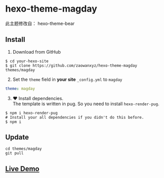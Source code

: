 # hexo-theme-magday

此主题修改自： hexo-theme-bear

## Install

1. Download from GitHub
```shell
$ cd your-hexo-site
$ git clone https://github.com/zaowanxyz/hexo-theme-magday themes/magday
```
2. Set the `theme` field in **your site** `_config.yml` to `magday`
```yml
theme: magday
```
3. ❤️ Install dependencies.  
The template is written in pug. So you need to install `hexo-render-pug`.
```
$ npm i hexo-render-pug
# Install your all dependencies if you didn't do this before.
$ npm i
```

## Update

```shell
cd themes/magday
git pull
```

## [Live Demo](http://magday.zaowan.xyz)

